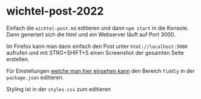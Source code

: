 # wichtel-post-2022

Einfach die `wichtel-post.md` editieren und dann `npm start` in die Konsole.
Dann generiert sich die html und ein Webserver läuft auf Port 3000.

Im Firefox kann man dann einfach den Post unter `html://localhost:3000` aufrufen und mit STRG+SHIFT+S einen Screenshot der gesamten Seite erstellen.

Für Einstellungen [welche man hier einsehen kann](https://github.com/SaraVieira/fiddly) den Bereich `fiddly` in der `package.json` editieren.

Styling ist in der `styles.css` zum editieren
